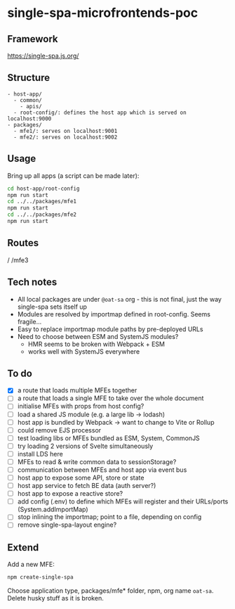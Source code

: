 # single-spa-microfrontends-poc

## Framework

https://single-spa.js.org/

## Structure

```
- host-app/
  - common/
    - apis/
  - root-config/: defines the host app which is served on localhost:9000
- packages/
  - mfe1/: serves on localhost:9001
  - mfe2/: serves on localhost:9002
```

## Usage

Bring up all apps (a script can be made later):

```sh
cd host-app/root-config
npm run start
cd ../../packages/mfe1
npm run start
cd ../../packages/mfe2
npm run start
```

## Routes

/
/mfe3

## Tech notes

- All local packages are under `@oat-sa` org - this is not final, just the way single-spa sets itself up
- Modules are resolved by importmap defined in root-config. Seems fragile...
- Easy to replace importmap module paths by pre-deployed URLs
- Need to choose between ESM and SystemJS modules?
  - HMR seems to be broken with Webpack + ESM
  - works well with SystemJS everywhere

## To do

- [x] a route that loads multiple MFEs together
- [ ] a route that loads a single MFE to take over the whole document
- [ ] initialise MFEs with props from host config?
- [ ] load a shared JS module (e.g. a large lib -> lodash)
- [ ] host app is bundled by Webpack -> want to change to Vite or Rollup
- [ ] could remove EJS processor
- [ ] test loading libs or MFEs bundled as ESM, System, CommonJS
- [ ] try loading 2 versions of Svelte simultaneously
- [ ] install LDS here
- [ ] MFEs to read & write common data to sessionStorage?
- [ ] communication between MFEs and host app via event bus
- [ ] host app to expose some API, store or state
- [ ] host app service to fetch BE data (auth server?)
- [ ] host app to expose a reactive store?
- [ ] add config (.env) to define which MFEs will register and their URLs/ports (System.addImportMap)
- [ ] stop inlining the importmap; point to a file, depending on config
- [ ] remove single-spa-layout engine?

## Extend

Add a new MFE:

```sh
npm create-single-spa
```

Choose application type, packages/mfe* folder, npm, org name `oat-sa`.
Delete husky stuff as it is broken.
